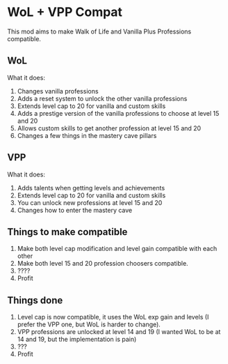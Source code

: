 # WoL + VPP Compat

This mod aims to make Walk of Life and Vanilla Plus Professions compatible.

## WoL

What it does:

1. Changes vanilla professions
2. Adds a reset system to unlock the other vanilla professions
3. Extends level cap to 20 for vanilla and custom skills
4. Adds a prestige version of the vanilla professions to choose at level 15 and 20
5. Allows custom skills to get another profession at level 15 and 20
6. Changes a few things in the mastery cave pillars

## VPP

What it does:

1. Adds talents when getting levels and achievements
2. Extends level cap to 20 for vanilla and custom skills
3. You can unlock new professions at level 15 and 20
4. Changes how to enter the mastery cave

## Things to make compatible

1. Make both level cap modification and level gain compatible with each other
2. Make both level 15 and 20 profession choosers compatible.
3. ????
4. Profit

## Things done

1. Level cap is now compatible, it uses the WoL exp gain and levels (I prefer the VPP one, but WoL is harder to change).
2. VPP professions are unlocked at level 14 and 19 (I wanted WoL to be at 14 and 19, but the implementation is pain)
3. ???
4. Profit